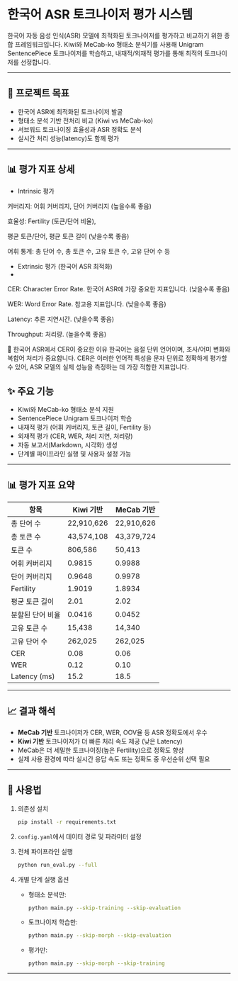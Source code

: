 # 한국어 ASR 토크나이저 평가 시스템

한국어 자동 음성 인식(ASR) 모델에 최적화된 토크나이저를 평가하고 비교하기 위한 종합 프레임워크입니다.
Kiwi와 MeCab-ko 형태소 분석기를 사용해 Unigram SentencePiece 토크나이저를 학습하고, 내재적/외재적 평가를 통해 최적의 토크나이저를 선정합니다.

---

## 🎯 프로젝트 목표

* 한국어 ASR에 최적화된 토크나이저 발굴
* 형태소 분석 기반 전처리 비교 (Kiwi vs MeCab-ko)
* 서브워드 토크나이징 효율성과 ASR 정확도 분석
* 실시간 처리 성능(latency)도 함께 평가

---
## 📊 평가 지표 상세
 * Intrinsic 평가

커버리지: 어휘 커버리지, 단어 커버리지 (높을수록 좋음)

효율성: Fertility (토큰/단어 비율),

평균 토큰/단어, 평균 토큰 길이 (낮을수록 좋음)

어휘 통계: 총 단어 수, 총 토큰 수, 고유 토큰 수, 고유 단어 수 등


 * Extrinsic 평가 (한국어 ASR 최적화)
 * 
CER: Character Error Rate. 한국어 ASR에 가장 중요한 지표입니다. (낮을수록 좋음)

WER: Word Error Rate. 참고용 지표입니다. (낮을수록 좋음)

Latency: 추론 지연시간. (낮을수록 좋음)

Throughput: 처리량. (높을수록 좋음)


🌟 한국어 ASR에서 CER이 중요한 이유
한국어는 음절 단위 언어이며, 조사/어미 변화와 복합어 처리가 중요합니다. CER은 이러한 언어적 특성을 문자 단위로 정확하게 평가할 수 있어, ASR 모델의 실제 성능을 측정하는 데 가장 적합한 지표입니다.

## ✨ 주요 기능

* Kiwi와 MeCab-ko 형태소 분석 지원
* SentencePiece Unigram 토크나이저 학습
* 내재적 평가 (어휘 커버리지, 토큰 길이, Fertility 등)
* 외재적 평가 (CER, WER, 처리 지연, 처리량)
* 자동 보고서(Markdown, 시각화) 생성
* 단계별 파이프라인 실행 및 사용자 설정 가능

---

## 📊 평가 지표 요약

| 항목           | Kiwi 기반    | MeCab 기반   |
| ------------ | ---------- | ---------- |
| 총 단어 수       | 22,910,626 | 22,910,626 |
| 총 토큰 수       | 43,574,108 | 43,379,724 |
| <unk> 토큰 수   | 806,586    | 50,413     |
| 어휘 커버리지      | 0.9815     | 0.9988     |
| 단어 커버리지      | 0.9648     | 0.9978     |
| Fertility    | 1.9019     | 1.8934     |
| 평균 토큰 길이     | 2.01       | 2.02       |
| 분할된 단어 비율    | 0.0416     | 0.0452     |
| 고유 토큰 수      | 15,438     | 14,340     |
| 고유 단어 수      | 262,025    | 262,025    |
| CER          | 0.08       | 0.06       |
| WER          | 0.12       | 0.10       |
| Latency (ms) | 15.2       | 18.5       |

---

## 📈 결과 해석

* **MeCab 기반** 토크나이저가 CER, WER, OOV율 등 ASR 정확도에서 우수
* **Kiwi 기반** 토크나이저가 더 빠른 처리 속도 제공 (낮은 Latency)
* MeCab은 더 세밀한 토크나이징(높은 Fertility)으로 정확도 향상
* 실제 사용 환경에 따라 실시간 응답 속도 또는 정확도 중 우선순위 선택 필요

---

## 🚀 사용법

1. 의존성 설치

   ```bash
   pip install -r requirements.txt
   ```

2. `config.yaml`에서 데이터 경로 및 파라미터 설정

3. 전체 파이프라인 실행

   ```bash
   python run_eval.py --full
   ```

4. 개별 단계 실행 옵션

   * 형태소 분석만:

     ```bash
     python main.py --skip-training --skip-evaluation
     ```
   * 토크나이저 학습만:

     ```bash
     python main.py --skip-morph --skip-evaluation
     ```
   * 평가만:

     ```bash
     python main.py --skip-morph --skip-training
     ```

---


